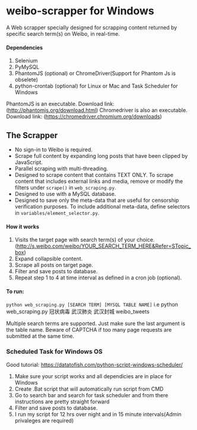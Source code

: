 # weibo-scrapper for Windows
A Web scrapper specially designed for scrapping content returned by specific search term(s) on Weibo, in real-time.
 #### Dependencies
1. Selenium
2. PyMySQL
3. PhantomJS (optional) or ChromeDriver(Support for Phantom Js is obselete)
4. python-crontab (optional) for Linux or Mac and Task Scheduler for Windows

PhantomJS is an executable. Download link: (http://phantomjs.org/download.html)
Chromedriver is also an executable. Download link: (https://chromedriver.chromium.org/downloads)
 ## The Scrapper
 * No sign-in to Weibo is required.
* Scrape full content by expanding long posts that have been clipped by JavaScript.
* Parallel scraping with multi-threading.
* Designed to scrape content that contains TEXT ONLY. To scrape content that includes external links and media, remove or modify the filters under `scrape()` in `web_scraping.py`.
* Designed to use with a MySQL database.
* Designed to save only the meta-data that are useful for censorship verification purposes. To include additional meta-data, define selectors in `variables/element_selector.py`.
 #### How it works
1. Visits the target page with search term(s) of your choice. (http://s.weibo.com/weibo/YOUR_SEARCH_TERM_HERE&Refer=STopic_box)
2. Expand collapsible content.
3. Scrape all posts on target page.
4. Filter and save posts to database.
5. Repeat step 1 to 4 at time interval as defined in a cron job (optional).
 #### To run:
`python web_scraping.py [SEARCH TERM] [MYSQL TABLE NAME]` i.e python web_scraping.py 冠状病毒 武汉肺炎 武汉封城 weibo_tweets

 Multiple search terms are supported. Just make sure the last argument is the table name.
Beware of CAPTCHA if too many page requests are submitted at the same time.

### Scheduled Task for Windows OS
Good tutorial: https://datatofish.com/python-script-windows-scheduler/

1. Make sure your script works and all dependicies are in place for Windows 
2. Create .Bat script that will automatically run script from CMD 
3. Go to search bar and search for task scheduler and from there instructions are pretty straight forward
4. Filter and save posts to database.
5. I run my script for 12 hrs over night and in 15 minute intervals(Admin privaleges are required)
